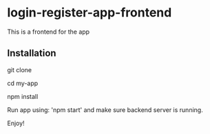 # login-register-app-frontend

This is a frontend for the app

## Installation

git clone

cd my-app

npm install

Run app using: 'npm start' and make sure backend server is running.

Enjoy!
